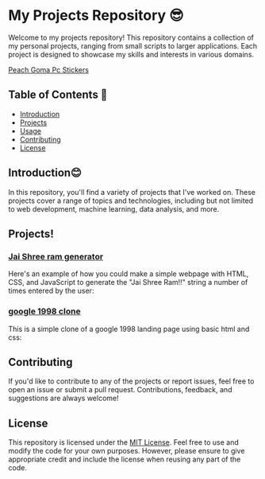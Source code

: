 # My Projects Repository 😎

Welcome to my projects repository! This repository contains a collection of my personal projects, ranging from small scripts to larger applications. Each project is designed to showcase my skills and interests in various domains.

 <a href="https://tenor.com/search/peach+goma+pc-stickers">Peach Goma Pc Stickers</a></div>

## Table of Contents 🤨        

- [Introduction](#introduction)
- [Projects](#projects)
- [Usage](#usage)
- [Contributing](#contributing)
- [License](#license)

## Introduction😊

In this repository, you'll find a variety of projects that I've worked on. These projects cover a range of topics and technologies, including but not limited to web development, machine learning, data analysis, and more.

## Projects!

### [Jai Shree ram generator](https://github.com/NSV-2002/projects/tree/main/shree%20ram)

Here's an example of how you could make a simple webpage with HTML, CSS, and JavaScript to generate the "Jai Shree Ram!!" string a number of times entered by the user:

### [google 1998 clone](https://github.com/NSV-2002/projects/tree/main/google1998)

This is a simple clone of a google 1998 landing page using basic html and css:

## Contributing

If you'd like to contribute to any of the projects or report issues, feel free to open an issue or submit a pull request. Contributions, feedback, and suggestions are always welcome!

## License

This repository is licensed under the [MIT License](LICENSE). Feel free to use and modify the code for your own purposes. However, please ensure to give appropriate credit and include the license when reusing any part of the code.
